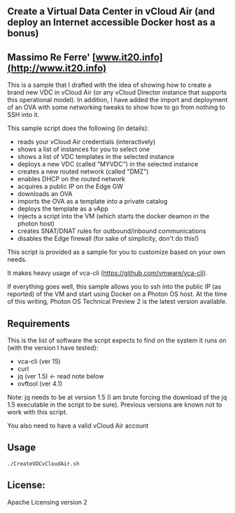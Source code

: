 
## Create a Virtual Data Center in vCloud Air (and deploy an Internet accessible Docker host as a bonus)

## Massimo Re Ferre' [www.it20.info](http://www.it20.info)

This is a sample that I drafted with the idea of showing how to create a brand new VDC in vCloud Air (or any vCloud Director instance that supports this operational model). 
In addition, I have added the import and deployment of an OVA with some networking tweaks to show how to go from nothing to SSH into it. 

This sample script does the following (in details):

- reads your vCloud Air credentials (interactively)
- shows a list of instances for you to select one
- shows a list of VDC templates in the selected instance
- deploys a new VDC (called "MYVDC") in the selected instance
- creates a new routed network (called "DMZ") 
- enables DHCP on the routed network
- acquires a public IP on the Edge GW
- downloads an OVA 
- imports the OVA as a template into a private catalog 
- deploys the template as a vApp
- injects a script into the VM (which starts the docker deamon in the photon host) 
- creates SNAT/DNAT rules for outbound/inbound communications
- disables the Edge firewall (for sake of simplicity, don't do this!)

This script is provided as a sample for you to customize based on your own needs. 

It makes heavy usage of vca-cli (https://github.com/vmware/vca-cli). 

If everything goes well, this sample allows you to ssh into the public IP (as reported) of the VM and start using Docker on a Photon OS host. 
At the time of this writing, Photon OS Technical Preview 2 is the latest version available. 

## Requirements

This is the list of software the script expects to find on the system it runs on (with the version I have tested): 

- vca-cli (ver 15)
- curl 
- jq (ver 1.5) <- read note below
- ovftool (ver 4.1)

Note: jq needs to be at version 1.5 (I am brute forcing the download of the jq 1.5 executable in the script to be sure). Previous versions are known not to work with this script. 

You also need to have a valid vCloud Air account

## Usage

`./CreateVDCvCloudAir.sh` 

## License:

Apache Licensing version 2
